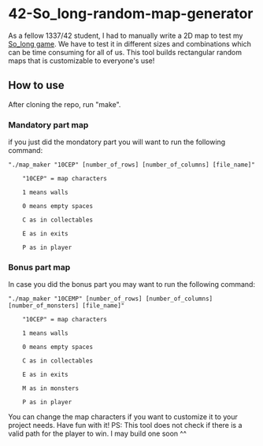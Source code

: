 # 42-So_long-random-map-generator

As a fellow 1337/42 student, I had to manually write a 2D map to test my [So_long game]([url](https://github.com/ELmounikor/Ninja-Froggy-s-Treasure-Hunt)). 
We have to test it in different sizes and combinations which can be time consuming for all of us. 
This tool builds rectangular random maps that is customizable to everyone's use!

## How to use

After cloning the repo, run "make".

### Mandatory part map

if you just did the mondatory part you will want to run the following command:

    "./map_maker "10CEP" [number_of_rows] [number_of_columns] [file_name]"

        "10CEP" = map characters

        1 means walls 
    
        0 means empty spaces
    
        C as in collectables
    
        E as in exits
    
        P as in player

### Bonus part map

In case you did the bonus part you may want to run  the following command:

    "./map_maker "10CEMP" [number_of_rows] [number_of_columns] [number_of_monsters] [file_name]"

        "10CEP" = map characters

        1 means walls 
    
        0 means empty spaces
    
        C as in collectables
    
        E as in exits
    
        M as in monsters
    
        P as in player
    
You can change the map characters if you want to customize it to your project needs. Have fun with it!
PS: This tool does not check if there is a valid path for the player to win. I may build one soon ^^
